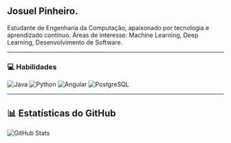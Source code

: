 ## Josuel Pinheiro.

Estudante de Engenharia da Computação, apaixonado por tecnologia e aprendizado contínuo.
Áreas de interesse: Machine Learning, Deep Learning, Desenvolvimento de Software.

---
### 💻 Habilidades

![Java](https://img.shields.io/badge/Java-ED8B00?style=for-the-badge&logo=openjdk&logoColor=white)
![Python](https://img.shields.io/badge/Python-3776AB?style=for-the-badge&logo=python&logoColor=white)
![Angular](https://img.shields.io/badge/Angular-DD0031?style=for-the-badge&logo=angular&logoColor=white)
![PostgreSQL](https://img.shields.io/badge/PostgreSQL-316192?style=for-the-badge&logo=postgresql&logoColor=white)


---
## 📊  Estatísticas do GitHub
![GitHub Stats](https://github-readme-stats.vercel.app/api?username=kovock&theme=transparent&bg_color=000&border_color=30A3DC&show_icons=true&icon_color=30A3DC&title_color=E94D5F&text_color=FFF)